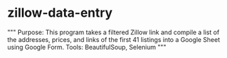 # zillow-data-entry
"""
Purpose: This program takes a filtered Zillow link and compile a list of the addresses, prices, and links of the first
41 listings into a Google Sheet using Google Form.
Tools: BeautifulSoup, Selenium
"""
